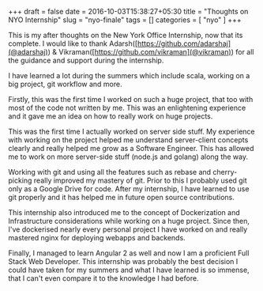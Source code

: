 +++
draft = false
date = 2016-10-03T15:38:27+05:30
title = "Thoughts on NYO Internship"
slug = "nyo-finale"
tags = []
categories = [ "nyo" ]
+++

  This is my after thoughts on the New York Office Internship, now that its complete.
I would like to thank Adarsh([https://github.com/adarshaj](@adarshaj)) &
Vikraman([https://github.com/vikraman](@vikraman)) for all the guidance and support
during the internship.

  I have learned a lot during the summers which include scala, working on
a big project, git workflow and more.

  Firstly, this was the first time I worked on such a huge project, that
too with most of the code not written by me. This was an enlightening
experience and it gave me an idea on how to really work on huge projects.

  This was the first time I actually worked on server side stuff. My experience
with working on the project helped me understand server-client concepts clearly
and really helped me grow as a Software Engineer. This has allowed me to work
on more server-side stuff (node.js and golang) along the way.

  Working with git and using all the features such as rebase and cherry-picking
really improved my mastery of git. Prior to this I probably used git only as a
Google Drive for code. After my internship, I have learned to use git properly
and it has helped me in future open source contributions.

  This internship also introduced me to the concept of Dockerization and
Infrastructure considerations while working on a huge project. Since then, I've
dockerised nearly every personal project I have worked on and really mastered
nginx for deploying webapps and backends.

  Finally, I managed to learn Angular 2 as well and now
I am a proficient Full Stack Web Developer. This internship was probably the
best decision I could have taken for my summers and what I have learned is so
immense, that I can't even compare it to the knowledge I had before.
